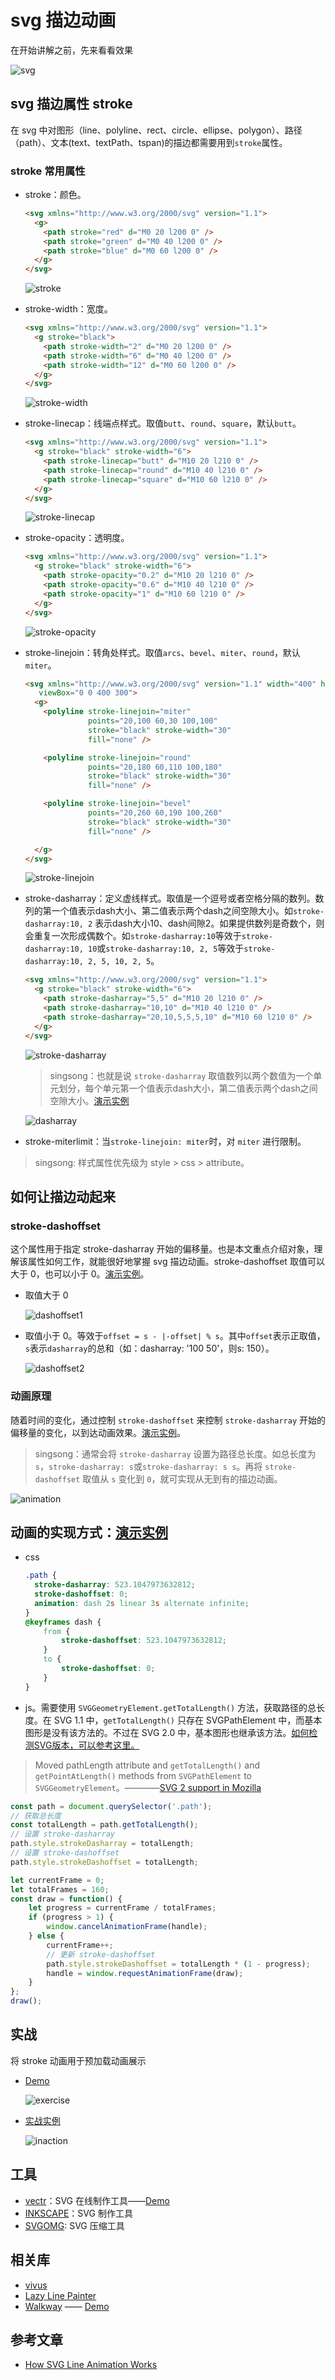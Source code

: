 # svg 描边动画

在开始讲解之前，先来看看效果

![svg](https://raw.githubusercontent.com/zhansingsong/svg-tutorials/master/svg%E6%8F%8F%E8%BE%B9%E5%8A%A8%E7%94%BB/imgs/svg.gif)

## svg 描边属性 stroke

在 svg 中对图形（line、polyline、rect、circle、ellipse、polygon）、路径（path）、文本(text、textPath、tspan)的描边都需要用到`stroke`属性。

### stroke 常用属性

- stroke：颜色。
  ```html
  <svg xmlns="http://www.w3.org/2000/svg" version="1.1">
    <g>
      <path stroke="red" d="M0 20 l200 0" />
      <path stroke="green" d="M0 40 l200 0" />
      <path stroke="blue" d="M0 60 l200 0" />
    </g>
  </svg>
  ```
  ![stroke](https://raw.githubusercontent.com/zhansingsong/svg-tutorials/master/svg%E6%8F%8F%E8%BE%B9%E5%8A%A8%E7%94%BB/imgs/stroke.png)

- stroke-width：宽度。
  ```html
  <svg xmlns="http://www.w3.org/2000/svg" version="1.1">
    <g stroke="black">
      <path stroke-width="2" d="M0 20 l200 0" />
      <path stroke-width="6" d="M0 40 l200 0" />
      <path stroke-width="12" d="M0 60 l200 0" />
    </g>
  </svg>
  ```
  ![stroke-width](https://raw.githubusercontent.com/zhansingsong/svg-tutorials/master/svg%E6%8F%8F%E8%BE%B9%E5%8A%A8%E7%94%BB/imgs/stroke-width.png)

- stroke-linecap：线端点样式。取值`butt`、`round`、`square`，默认`butt`。
  ```html
  <svg xmlns="http://www.w3.org/2000/svg" version="1.1">
    <g stroke="black" stroke-width="6">
      <path stroke-linecap="butt" d="M10 20 l210 0" />
      <path stroke-linecap="round" d="M10 40 l210 0" />
      <path stroke-linecap="square" d="M10 60 l210 0" />
    </g>
  </svg>
  ```
  ![stroke-linecap](https://raw.githubusercontent.com/zhansingsong/svg-tutorials/master/svg%E6%8F%8F%E8%BE%B9%E5%8A%A8%E7%94%BB/imgs/stroke-linecap.png)
- stroke-opacity：透明度。
  ```html
  <svg xmlns="http://www.w3.org/2000/svg" version="1.1">
    <g stroke="black" stroke-width="6">
      <path stroke-opacity="0.2" d="M10 20 l210 0" />
      <path stroke-opacity="0.6" d="M10 40 l210 0" />
      <path stroke-opacity="1" d="M10 60 l210 0" />
    </g>
  </svg>
  ```
  ![stroke-opacity](https://raw.githubusercontent.com/zhansingsong/svg-tutorials/master/svg%E6%8F%8F%E8%BE%B9%E5%8A%A8%E7%94%BB/imgs/stroke-opacity.png)
  
- stroke-linejoin：转角处样式。取值`arcs`、`bevel`、`miter`、`round`，默认`miter`。
  ```html
  <svg xmlns="http://www.w3.org/2000/svg" version="1.1" width="400" height="300"
     viewBox="0 0 400 300">
    <g>
      <polyline stroke-linejoin="miter"
                points="20,100 60,30 100,100"
                stroke="black" stroke-width="30"
                fill="none" />

      <polyline stroke-linejoin="round"
                points="20,180 60,110 100,180"
                stroke="black" stroke-width="30"
                fill="none" />

      <polyline stroke-linejoin="bevel"
                points="20,260 60,190 100,260"
                stroke="black" stroke-width="30"
                fill="none" />

    </g>
  </svg>
  ```
  ![stroke-linejoin](https://raw.githubusercontent.com/zhansingsong/svg-tutorials/master/svg%E6%8F%8F%E8%BE%B9%E5%8A%A8%E7%94%BB/imgs/stroke-linejoin.png)

- stroke-dasharray：定义虚线样式。取值是一个逗号或者空格分隔的数列。数列的第一个值表示dash大小、第二值表示两个dash之间空隙大小。如`stroke-dasharray:10, 2` 表示dash大小10、dash间隙2。如果提供数列是奇数个，则会重复一次形成偶数个。如`stroke-dasharray:10`等效于`stroke-dasharray:10, 10`或`stroke-dasharray:10, 2, 5`等效于`stroke-dasharray:10, 2, 5, 10, 2, 5`。

  ```html
  <svg xmlns="http://www.w3.org/2000/svg" version="1.1">
    <g stroke="black" stroke-width="6">
      <path stroke-dasharray="5,5" d="M10 20 l210 0" />
      <path stroke-dasharray="10,10" d="M10 40 l210 0" />
      <path stroke-dasharray="20,10,5,5,5,10" d="M10 60 l210 0" />
    </g>
  </svg>
  ```
  ![stroke-dasharray](https://raw.githubusercontent.com/zhansingsong/svg-tutorials/master/svg%E6%8F%8F%E8%BE%B9%E5%8A%A8%E7%94%BB/imgs/stroke-dasharray.png)
  >singsong：也就是说 `stroke-dasharray` 取值数列以两个数值为一个单元划分，每个单元第一个值表示dash大小，第二值表示两个dash之间空隙大小。[演示实例](http://htmlpreview.github.io/?https://github.com/zhansingsong/svg-tutorials/blob/master/svg描边动画/demo/stroke-dasharray.html)

  ![dasharray](https://raw.githubusercontent.com/zhansingsong/svg-tutorials/master/svg%E6%8F%8F%E8%BE%B9%E5%8A%A8%E7%94%BB/imgs/dasharray.gif)

- stroke-miterlimit：当`stroke-linejoin: miter`时，对 `miter` 进行限制。


> singsong: 样式属性优先级为 style > css > attribute。

## 如何让描边动起来

### stroke-dashoffset

这个属性用于指定 stroke-dasharray 开始的偏移量。也是本文重点介绍对象，理解该属性如何工作，就能很好地掌握 svg 描边动画。stroke-dashoffset 取值可以大于 0，也可以小于 0。[演示实例](http://htmlpreview.github.io/?https://github.com/zhansingsong/svg-tutorials/blob/master/svg描边动画/demo/stroke-dashoffset.html)。
- 取值大于 0

  ![dashoffset1](https://raw.githubusercontent.com/zhansingsong/svg-tutorials/master/svg%E6%8F%8F%E8%BE%B9%E5%8A%A8%E7%94%BB/imgs/dashoffset1.gif)

- 取值小于 0。等效于`offset = s - |-offset| % s`。其中`offset`表示正取值，`s`表示`dasharray`的总和（如：dasharray: '100 50'，则s: 150）。

  ![dashoffset2](https://raw.githubusercontent.com/zhansingsong/svg-tutorials/master/svg%E6%8F%8F%E8%BE%B9%E5%8A%A8%E7%94%BB/imgs/dashoffset2.gif)


### 动画原理

随着时间的变化，通过控制 `stroke-dashoffset` 来控制 `stroke-dasharray` 开始的偏移量的变化，以到达动画效果。[演示实例](http://htmlpreview.github.io/?https://github.com/zhansingsong/svg-tutorials/blob/master/svg描边动画/demo/animation_js.html)。
>singsong：通常会将 `stroke-dasharray` 设置为路径总长度。如总长度为`s`，`stroke-dasharray: s`或`stroke-dasharray: s s`。再将 `stroke-dashoffset` 取值从 `s` 变化到 `0`，就可实现从无到有的描边动画。

![animation](https://raw.githubusercontent.com/zhansingsong/svg-tutorials/master/svg%E6%8F%8F%E8%BE%B9%E5%8A%A8%E7%94%BB/imgs/animation.gif)

## 动画的实现方式：[演示实例](http://htmlpreview.github.io/?https://github.com/zhansingsong/svg-tutorials/blob/master/svg描边动画/demo/animation_demo.html)

- css
  ```css
  .path {
    stroke-dasharray: 523.1047973632812;
    stroke-dashoffset: 0;
    animation: dash 2s linear 3s alternate infinite;
  }
  @keyframes dash {
      from {
          stroke-dashoffset: 523.1047973632812;
      }
      to {
          stroke-dashoffset: 0;
      }
  }
  ```
- js。需要使用 `SVGGeometryElement.getTotalLength()` 方法，获取路径的总长度。在 SVG 1.1 中，`getTotalLength()` 只存在 SVGPathElement 中，而基本图形是没有该方法的。不过在 SVG 2.0 中，基本图形也继承该方法。[如何检测SVG版本，可以参考这里。](https://stackoverflow.com/questions/26088839/how-do-i-know-if-my-browser-supports-svg-2-0)
> Moved pathLength attribute and `getTotalLength()` and `getPointAtLength()` methods from `SVGPathElement` to `SVGGeometryElement`。————[SVG 2 support in Mozilla
](https://developer.mozilla.org/en-US/docs/Web/SVG/SVG_2_support_in_Mozilla)

  ```js
  const path = document.querySelector('.path');
  // 获取总长度
  const totalLength = path.getTotalLength();
  // 设置 stroke-dasharray
  path.style.strokeDasharray = totalLength;
  // 设置 stroke-dashoffset
  path.style.strokeDashoffset = totalLength;

  let currentFrame = 0;
  let totalFrames = 160;
  const draw = function() {
      let progress = currentFrame / totalFrames;
      if (progress > 1) {
          window.cancelAnimationFrame(handle);
      } else {
          currentFrame++;
          // 更新 stroke-dashoffset
          path.style.strokeDashoffset = totalLength * (1 - progress);
          handle = window.requestAnimationFrame(draw);
      }
  };
  draw();
  ```

## 实战

将 stroke 动画用于预加载动画展示

- [Demo](http://htmlpreview.github.io/?https://github.com/zhansingsong/svg-tutorials/blob/master/svg描边动画/demo/exercise.html)

  ![exercise](https://raw.githubusercontent.com/zhansingsong/svg-tutorials/master/svg%E6%8F%8F%E8%BE%B9%E5%8A%A8%E7%94%BB/imgs/exercise.gif)

- [实战实例](https://tympanus.net/Development/SVGDrawingAnimation/index.html)

  ![inaction](https://raw.githubusercontent.com/zhansingsong/svg-tutorials/master/svg%E6%8F%8F%E8%BE%B9%E5%8A%A8%E7%94%BB/imgs/inaction.gif)

## 工具
- [vectr](https://vectr.com/)：SVG 在线制作工具——[Demo](https://dev.to/oppnheimer/you-too-can-animate-svg-line-animation-jgm)
- [INKSCAPE](https://inkscape.org/)：SVG 制作工具
- [SVGOMG](https://jakearchibald.github.io/svgomg/): SVG 压缩工具



## 相关库
- [vivus](http://maxwellito.github.io/vivus/)
- [Lazy Line Painter](https://github.com/camoconnell/lazy-line-painter)
- [Walkway](https://github.com/ConnorAtherton/walkway) —— [Demo](https://www.polygon.com/a/ps4-review)

## 参考文章
- [How SVG Line Animation Works](https://css-tricks.com/svg-line-animation-works/)